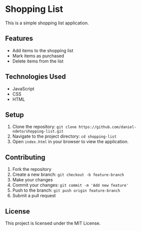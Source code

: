 # Shopping List

This is a simple shopping list application.

## Features

- Add items to the shopping list
- Mark items as purchased
- Delete items from the list

## Technologies Used

- JavaScript
- CSS
- HTML

## Setup

1. Clone the repository: `git clone https://github.com/daniel-ndeto/shopping-list.git`
2. Navigate to the project directory: `cd shopping-list`
3. Open `index.html` in your browser to view the application.

## Contributing

1. Fork the repository
2. Create a new branch: `git checkout -b feature-branch`
3. Make your changes
4. Commit your changes: `git commit -m 'Add new feature'`
5. Push to the branch: `git push origin feature-branch`
6. Submit a pull request

## License

This project is licensed under the MIT License.
